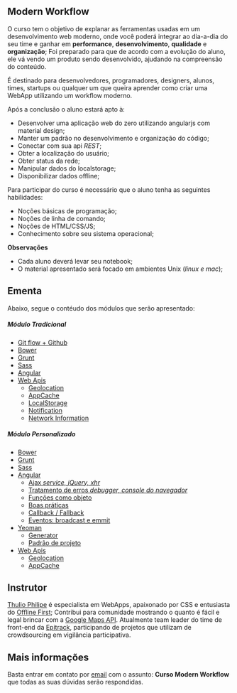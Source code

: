 ## Modern Workflow

O curso tem o objetivo de explanar as ferramentas usadas em um desenvolvimento web moderno, onde você poderá integrar ao dia-a-dia do seu time e ganhar em **performance**, **desenvolvimento**, **qualidade** e **organização**; Foi preparado para que de acordo com a evolução do aluno, ele vá vendo um produto sendo desenvolvido, ajudando na compreensão do conteúdo.

É destinado para desenvolvedores, programadores, designers, alunos, times, startups ou qualquer um que queira aprender como criar uma WebApp utilizando um workflow moderno.

Após a conclusão o aluno estará apto à: 

- Desenvolver uma aplicação web do zero utilizando angularjs com material design;
- Manter um padrão no desenvolvimento e organização do código;
- Conectar com sua api _REST_;
- Obter a localização do usuário;
- Obter status da rede;
- Manipular dados do localstorage;
- Disponibilizar dados offline;

Para participar do curso é necessário que o aluno tenha as seguintes habilidades:

- Noções básicas de programação;
- Noções de linha de comando;
- Noções de HTML/CSS/JS;
- Conhecimento sobre seu sistema operacional;

**Observações**

- Cada aluno deverá levar seu notebook;
- O material apresentado será focado em ambientes Unix (_linux e mac_);


## Ementa

Abaixo, segue o contéudo dos módulos que serão apresentado:

##### Módulo Tradicional

- [Git flow + Github](http://danielkummer.github.io/git-flow-cheatsheet/index.pt_BR.html)
- [Bower](http://bower.io/)
- [Grunt](http://gruntjs.com/)
- [Sass](http://sass-lang.com/)
- [Angular](https://angularjs.org/)
- [Web Apis](https://developer.mozilla.org/en-US/docs/Web/API)
  - [Geolocation](https://developer.mozilla.org/en-US/docs/Web/API/Geolocation)
  - [AppCache](https://developer.mozilla.org/en-US/docs/Web/HTML/Using_the_application_cache)
  - [LocalStorage](https://developer.mozilla.org/en-US/docs/Web/API/Storage/LocalStorage)
  - [Notification](https://developer.mozilla.org/en-US/docs/Web/API/notification)
  - [Network Information](https://developer.mozilla.org/pt-BR/docs/WebAPI/Network_Information)

##### Módulo Personalizado

- [Bower](http://bower.io/)
- [Grunt](http://gruntjs.com/)
- [Sass](http://sass-lang.com/)
- [Angular](https://angularjs.org/)
  - [Ajax _service, jQuery, xhr_]()
  - [Tratamento de erros _debugger, console do navegador_]()
  - [Funções como objeto]()
  - [Boas práticas]()
  - [Callback / Fallback]()
  - [Eventos: broadcast e emmit]()
- [Yeoman](http://yeoman.io/)
  - [Generator](https://github.com/yeoman/generator-angular)
  - [Padrão de projeto]()
- [Web Apis](https://developer.mozilla.org/en-US/docs/Web/API)
  - [Geolocation](https://developer.mozilla.org/en-US/docs/Web/API/Geolocation)
  - [AppCache](https://developer.mozilla.org/en-US/docs/Web/HTML/Using_the_application_cache)


## Instrutor

[Thulio Philipe](http://thulioph.com "meu website") é especialista em WebApps, apaixonado por CSS e entusiasta do [Offline First](http://offlinefirst.org/ "Offline first org"); Contribui para comunidade mostrando o quanto é fácil e legal brincar com a [Google Maps API](https://speakerdeck.com/thulioph "Apresentações sobre Google Maps API"). Atualmente team leader do time de front-end da [Epitrack](http://www.epitrack.com.br/ "Epitrack"), participando de projetos que utilizam de crowdsourcing em vigilância participativa.


## Mais informações

Basta entrar em contato por [email](mailto:thulioph@gmail.com "thulioph@gmail.com") com o assunto: **Curso Modern Workflow** que todas as suas dúvidas serão respondidas.

